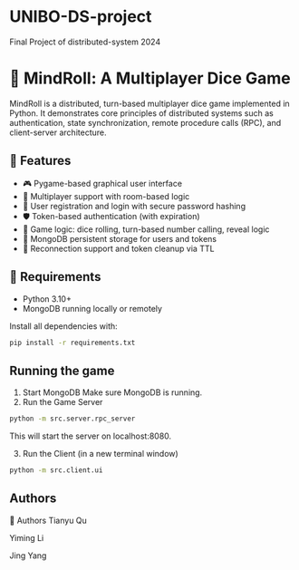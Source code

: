 # UNIBO-DS-project
Final Project of distributed-system 2024
# 🎲 MindRoll: A Multiplayer Dice Game

MindRoll is a distributed, turn-based multiplayer dice game implemented in Python. It demonstrates core principles of distributed systems such as authentication, state synchronization, remote procedure calls (RPC), and client-server architecture.

## 🚀 Features

- 🎮 Pygame-based graphical user interface
- 👥 Multiplayer support with room-based logic
- 🔐 User registration and login with secure password hashing
- 🛡️ Token-based authentication (with expiration)
- 🧠 Game logic: dice rolling, turn-based number calling, reveal logic
- 💾 MongoDB persistent storage for users and tokens
- 🔁 Reconnection support and token cleanup via TTL

## 🧰 Requirements

- Python 3.10+
- MongoDB running locally or remotely

Install all dependencies with:

```bash
pip install -r requirements.txt
```
## Running the game
1. Start MongoDB
Make sure MongoDB is running. 
2. Run the Game Server
```bash
python -m src.server.rpc_server
```
This will start the server on localhost:8080.

3. Run the Client (in a new terminal window)
```bash
python -m src.client.ui
```
## Authors
👤 Authors
Tianyu Qu

Yiming Li

Jing Yang
